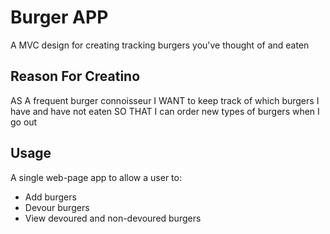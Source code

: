# Burger APP
A MVC design for creating tracking burgers you've thought of and eaten

## Reason For Creatino
AS A frequent burger connoisseur
I WANT to keep track of which burgers I have and have not eaten
SO THAT I can order new types of burgers when I go out

## Usage
A single web-page app to allow a user to:
* Add burgers
* Devour burgers
* View devoured and non-devoured burgers